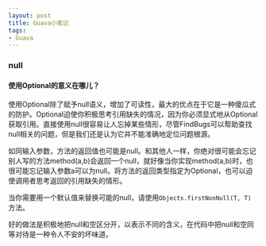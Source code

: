 ```yaml
---
layout: post
title: Guava小笔记
tags:
- Guava
---
```


### null
#### 使用Optional的意义在哪儿？

使用Optional除了赋予null语义，增加了可读性，最大的优点在于它是一种傻瓜式的防护。Optional迫使你积极思考引用缺失的情况，因为你必须显式地从Optional获取引用。直接使用null很容易让人忘掉某些情形，尽管FindBugs可以帮助查找null相关的问题，但是我们还是认为它并不能准确地定位问题根源。

如同输入参数，方法的返回值也可能是null。和其他人一样，你绝对很可能会忘记别人写的方法method(a,b)会返回一个null，就好像当你实现method(a,b)时，也很可能忘记输入参数a可以为null。将方法的返回类型指定为Optional，也可以迫使调用者思考返回的引用缺失的情形。

当你需要用一个默认值来替换可能的null，请使用`Objects.firstNonNull(T, T)` 方法。

好的做法是积极地把null和空区分开，以表示不同的含义，在代码中把null和空同等对待是一种令人不安的坏味道。
